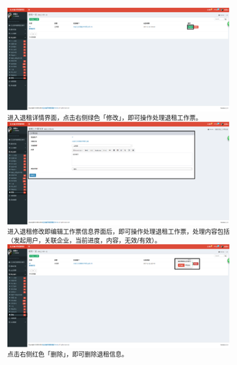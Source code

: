 ![](/assets/退租11.png)进入退租详情界面，点击右侧绿色「修改」，即可操作处理退租工作票。![](/assets/退租3.png)进入退租修改即编辑工作票信息界面后，即可操作处理退租工作票，处理内容包括（发起用户，关联企业，当前进度，内容，无效/有效）。![](/assets/退租12.png)点击右侧红色「删除」，即可删除退租信息。

